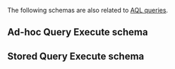The following schemas are also related to [AQL queries](https://specifications.openehr.org/releases/QUERY/latest/AQL.html).

## Ad-hoc Query Execute schema

<SchemaDefinition schemaRef="#/components/schemas/AdhocQueryExecute" />

## Stored Query Execute schema

<SchemaDefinition schemaRef="#/components/schemas/Query" />
